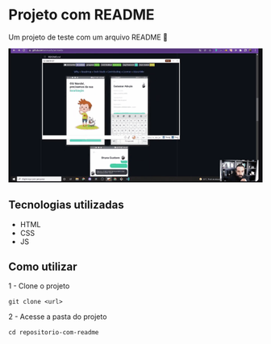 # Projeto com README
Um projeto de teste com um arquivo README 🚀

<img src="./tela.gif" alt="gif da tela do devquest">

## Tecnologias utilizadas
- HTML
- CSS
- JS

## Como utilizar

1 - Clone o projeto
```
git clone <url>
```
2 - Acesse a pasta do projeto
```
cd repositorio-com-readme
```